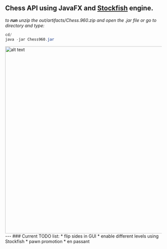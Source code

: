 ## Chess API using JavaFX and [Stockfish](https://stockfishchess.org/) engine.
*to **run** unzip the out/artifacts/Chess.960.zip and open the .jar file or go to directory and type:*
```java
cd/
java -jar Chess960.jar
```
<img src="https://user-images.githubusercontent.com/25648700/41373371-db3e1600-6f58-11e8-9a11-5b777942983e.jpg" alt="alt text" width="600" height="600">
---
### Current TODO list:
* flip sides in GUI
* enable different levels using Stockfish
* pawn promotion
* en  passant
